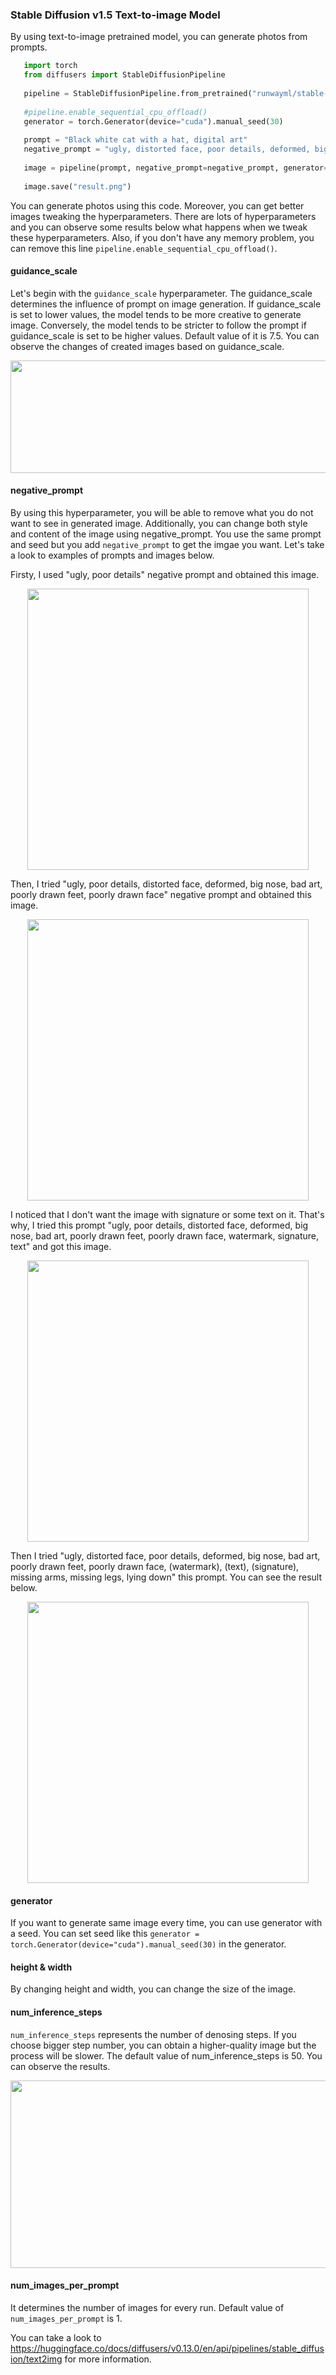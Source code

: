 
 ### Stable Diffusion v1.5 Text-to-image Model
By using text-to-image pretrained model, you can generate photos from prompts. 

 ```python
    import torch
    from diffusers import StableDiffusionPipeline
    
    pipeline = StableDiffusionPipeline.from_pretrained("runwayml/stable-diffusion-v1-5", torch_dtype=torch.float16, variant="fp16").to("cuda")
    
    #pipeline.enable_sequential_cpu_offload()
    generator = torch.Generator(device="cuda").manual_seed(30)
    
    prompt = "Black white cat with a hat, digital art"
    negative_prompt = "ugly, distorted face, poor details, deformed, big nose, bad art, poorly drawn feet, poorly drawn face, (watermark), (text), (signature), missing arms, missing legs, lying down"
    
    image = pipeline(prompt, negative_prompt=negative_prompt, generator=generator).images[0]
    
    image.save("result.png")
```

You can generate photos using this code. Moreover, you can get better images tweaking the hyperparameters. There are lots of hyperparameters and you can observe some results below what happens when we tweak these hyperparameters. Also, if you don't have any memory problem, you can remove this line `pipeline.enable_sequential_cpu_offload()`.

#### guidance_scale
Let's begin with the `guidance_scale` hyperparameter. The guidance_scale determines the influence of prompt on image generation. If guidance_scale is set to lower values, the model tends to be more creative to generate image. Conversely, the model tends to be stricter to follow the prompt if guidance_scale is set to be higher values. Default value of it is 7.5. You can observe the changes of created images based on guidance_scale.

<p align="center">
  <img width="1000" height="180" src="https://github.com/FidanVural/DiffusionModels/assets/56233156/006a35f0-3db6-4c2a-9585-0fa36fa9aab0">
</p> 
 
#### negative_prompt
By using this hyperparameter, you will be able to remove what you do not want to see in generated image. Additionally, you can change both style and content of the image using negative_prompt. You use the same prompt and seed but you add `negative_prompt` to get the imgae you want. Let's take a look to examples of prompts and images below.

Firsty, I used "ugly, poor details" negative prompt and obtained this image.

<p align="center">
  <img width="450" height="450" src="https://github.com/FidanVural/DiffusionModels/assets/56233156/3380d22a-8c7c-44eb-9da8-8b1d6cafa054">
</p> 

Then, I tried "ugly, poor details, distorted face, deformed, big nose, bad art, poorly drawn feet, poorly drawn face" negative prompt and obtained this image.

<p align="center">
  <img width="450" height="450" src="https://github.com/FidanVural/DiffusionModels/assets/56233156/f7200f5b-5a1d-4059-ac3e-add9aa44f798">
</p> 

I noticed that I don't want the image with signature or some text on it. That's why, I tried this prompt "ugly, poor details, distorted face, deformed, big nose, bad art, poorly drawn feet, poorly drawn face, watermark, signature, text" and got this image.

<p align="center">
  <img width="450" height="450" src="https://github.com/FidanVural/DiffusionModels/assets/56233156/0b6b397b-d3f1-4926-8c24-7546688b6af6">
</p> 

Then I tried "ugly, distorted face, poor details, deformed, big nose, bad art, poorly drawn feet, poorly drawn face, (watermark), (text), (signature), missing arms, missing legs, lying down" this prompt. You can see the result below.

<p align="center">
  <img width="450" height="450" src="https://github.com/FidanVural/DiffusionModels/assets/56233156/92c435d9-13cf-47c7-b3c3-a1350cba57b8">
</p> 


#### generator
If you want to generate same image every time, you can use generator with a seed. You can set seed like this `generator = torch.Generator(device="cuda").manual_seed(30)` in the generator.

#### height & width
By changing height and width, you can change the size of the image. 

#### num_inference_steps

`num_inference_steps` represents the number of denosing steps. If you choose bigger step number, you can obtain a higher-quality image but the process will be slower. The default value of num_inference_steps is 50. You can observe the results.

<p align="center">
  <img width="800" height="300" src="https://github.com/FidanVural/DiffusionModels/assets/56233156/0ad3dcb9-94f9-4ef7-aba2-2f1f32e105d9">
</p> 

#### num_images_per_prompt
It determines the number of images for every run. Default value of `num_images_per_prompt` is 1.

You can take a look to https://huggingface.co/docs/diffusers/v0.13.0/en/api/pipelines/stable_diffusion/text2img for more information. 


